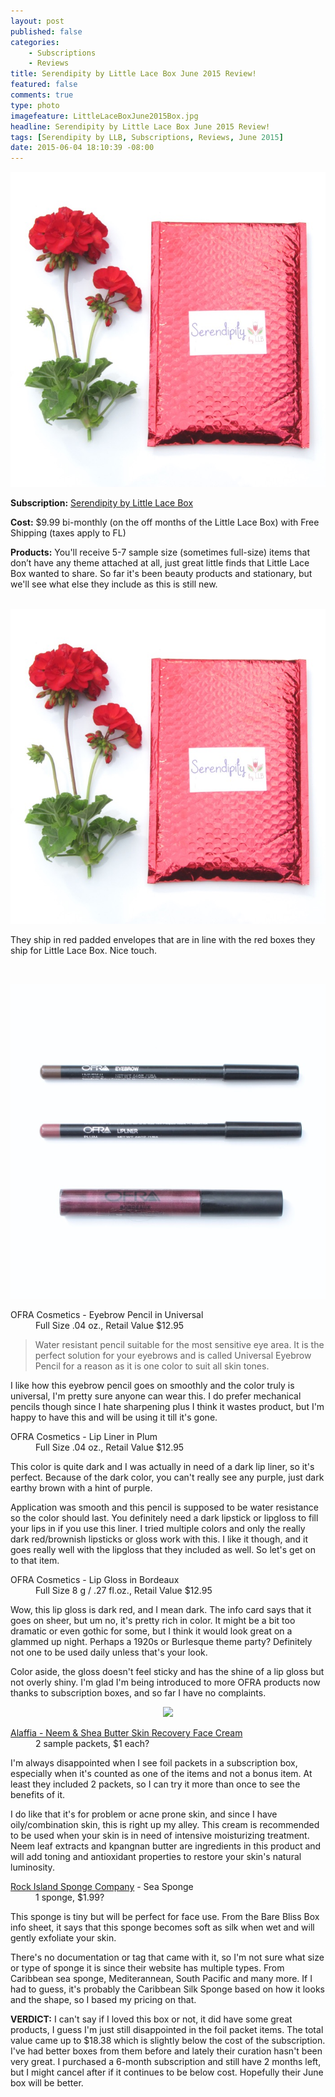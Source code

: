 ```yaml
---
layout: post
published: false
categories: 
    - Subscriptions
    - Reviews
title: Serendipity by Little Lace Box June 2015 Review!
featured: false
comments: true
type: photo
imagefeature: LittleLaceBoxJune2015Box.jpg
headline: Serendipity by Little Lace Box June 2015 Review!
tags: [Serendipity by LLB, Subscriptions, Reviews, June 2015]
date: 2015-06-04 18:10:39 -08:00
---
```


<center><img src='/images/SerendipityJune2015Packaging.jpg'></center>
<p><b>Subscription:</b> <a href="http://littlelacebox.com?rfsn=93842.4b16b">Serendipity by Little Lace Box</a></p>
<p><b>Cost:</b> $9.99 bi-monthly (on the off months of the Little Lace Box) with Free Shipping (taxes apply to FL)</p>
<p><b>Products:</b> You'll receive 5-7 sample size (sometimes full-size) items that don’t have any theme attached at all, just great little finds that Little Lace Box wanted to share. So far it's been beauty products and stationary, but we'll see what else they include as this is still new.</p>
<br>

<center><img src='/images/SerendipityJune2015Packaging.jpg'></center>
<p>They ship in red padded envelopes that are in line with the red boxes they ship for Little Lace Box. Nice touch.</p>
<br>

<p><center><img src='/images/SerendipityJune2015BeautyItems.jpg'></center></p>
<DL>
<DT>OFRA Cosmetics - Eyebrow Pencil in Universal</a></DT>
<DD>Full Size .04 oz., Retail Value $12.95</DD>
</DL>

<blockquote>
Water resistant pencil suitable for the most sensitive eye area. It is the perfect solution for your eyebrows and is called Universal Eyebrow Pencil for a reason as it is one color to suit all skin tones.
</blockquote>
<p>I like how this eyebrow pencil goes on smoothly and the color truly is universal, I'm pretty sure anyone can wear this. I do prefer mechanical pencils though since I hate sharpening plus I think it wastes product, but I'm happy to have this and will be using it till it's gone.</p>

<DL>
<DT>OFRA Cosmetics - Lip Liner in Plum</DT>
<DD>Full Size .04 oz., Retail Value $12.95</DD>
</DL>

<p>This color is quite dark and I was actually in need of a dark lip liner, so it's perfect. Because of the dark color, you can't really see any purple, just dark earthy brown with a hint of purple.</p>
<p>Application was smooth and this pencil is supposed to be water resistance so the color should last. You definitely need a dark lipstick or lipgloss to fill your lips in if you use this liner. I tried multiple colors and only the really dark red/brownish lipsticks or gloss work with this. I like it though, and it goes really well with the lipgloss that they included as well. So let's get on to that item.</p>

<DL>
<DT>OFRA Cosmetics - Lip Gloss in Bordeaux</DT>
<DD>Full Size 8 g / .27 fl.oz., Retail Value $12.95</DD>
</DL>
<p>Wow, this lip gloss is dark red, and I mean dark. The info card says that it goes on sheer, but um no, it's pretty rich in color. It might be a bit too dramatic or even gothic for some, but I think it would look great on a glammed up night. Perhaps a 1920s or Burlesque theme party? Definitely not one to be used daily unless that's your look.</p>
<p>Color aside, the gloss doesn't feel sticky and has the shine of a lip gloss but not overly shiny. I'm glad I'm being introduced to more OFRA products now thanks to subscription boxes, and so far I have no complaints.</p>

<p><center><img src='/images/SerendipityJune2015Card.jpg'></center></p>

<DL>
<DT><a href="https://www.alaffia.com/store/pc/Neem-Shea-Butter-Skin-Recovery-Face-Cream-10p121.htm">Alaffia - Neem & Shea Butter Skin Recovery Face Cream</a></DT>
<DD>2 sample packets, $1 each?</DD>
<p>I'm always disappointed when I see foil packets in a subscription box, especially when it's counted as one of the items and not a bonus item. At least they included 2 packets, so I can try it more than once to see the benefits of it.</p>
<p>I do like that it's for problem or acne prone skin, and since I have oily/combination skin, this is right up my alley. This cream is recommended to be used when your skin is in need of intensive moisturizing treatment. Neem leaf extracts and kpangnan butter are ingredients in this product and will add toning and antioxidant properties to restore your skin's natural luminosity.</p>
</DL>
<DL>
<DT><a href="http://rockislandsponge.com/index.php?route=common/home">Rock Island Sponge Company</a> - Sea Sponge</DT>
<DD>1 sponge, $1.99?</DD>
<p>This sponge is tiny but will be perfect for face use. From the Bare Bliss Box info sheet, it says that this sponge becomes soft as silk when wet and will gently exfoliate your skin.</p>
<p>There's no documentation or tag that came with it, so I'm not sure what size or type of sponge it is since their website has multiple types. From Caribbean sea sponge, Mediterannean, South Pacific and many more. If I had to guess, it's probably the Caribbean Silk Sponge based on how it looks and the shape, so I based my pricing on that.</p>
</DL>

<p><b>VERDICT:</b> I can't say if I loved this box or not, it did have some great products, I guess I'm just still disappointed in the foil packet items. The total value came up to $18.38 which is slightly below the cost of the subscription. I've had better boxes from them before and lately their curation hasn't been very great. I purchased a 6-month subscription and still have 2 months left, but I might cancel after if it continues to be below cost. Hopefully their June box will be better.</p>
